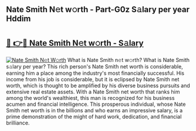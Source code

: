 ## Nate Smith N𝚎t w𝚘rth - Part-G0z S𝚊lary per year Hddim

# <h2><a href="http://gc0uub.nevu.top/?p=Nate+Smith">🔗 👉🔴 Nate Smith N𝚎t w𝚘rth - S𝚊lary</a></h2>

[![Nate Smith N𝚎t W𝚘rth](https://i.imgur.com/Oavwk0R.jpeg)](http://gc0uub.nevu.top/?p=Nate+Smith)
What is Nate Smith n𝚎t w𝚘rth? What is Nate Smith s𝚊lary per year?
This rich person's Nate Smith net worth is considerable, earning him a place among the industry's most financially successful. His income from his job is considerable, but it is eclipsed by Nate Smith net worth, which is thought to be amplified by his diverse business pursuits and extensive real estate assets. With a Nate Smith net worth that ranks him among the world's wealthiest, this man is recognized for his business acumen and financial intelligence. This prosperous individual, whose Nate Smith net worth is in the billions and who earns an impressive salary, is a prime demonstration of the might of hard work, dedication, and financial brilliance.
